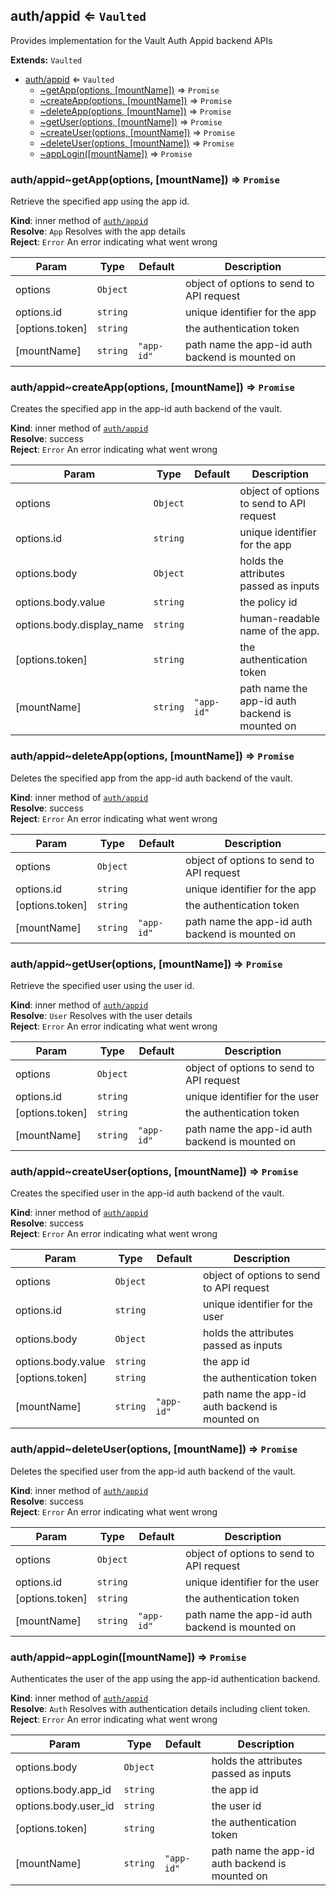 <a name="module_auth/appid"></a>
## auth/appid ⇐ <code>Vaulted</code>
Provides implementation for the Vault Auth Appid backend APIs

**Extends:** <code>Vaulted</code>  

* [auth/appid](#module_auth/appid) ⇐ <code>Vaulted</code>
    * [~getApp(options, [mountName])](#module_auth/appid..getApp) ⇒ <code>Promise</code>
    * [~createApp(options, [mountName])](#module_auth/appid..createApp) ⇒ <code>Promise</code>
    * [~deleteApp(options, [mountName])](#module_auth/appid..deleteApp) ⇒ <code>Promise</code>
    * [~getUser(options, [mountName])](#module_auth/appid..getUser) ⇒ <code>Promise</code>
    * [~createUser(options, [mountName])](#module_auth/appid..createUser) ⇒ <code>Promise</code>
    * [~deleteUser(options, [mountName])](#module_auth/appid..deleteUser) ⇒ <code>Promise</code>
    * [~appLogin([mountName])](#module_auth/appid..appLogin) ⇒ <code>Promise</code>

<a name="module_auth/appid..getApp"></a>
### auth/appid~getApp(options, [mountName]) ⇒ <code>Promise</code>
Retrieve the specified app using the app id.

**Kind**: inner method of <code>[auth/appid](#module_auth/appid)</code>  
**Resolve**: <code>App</code> Resolves with the app details  
**Reject**: <code>Error</code> An error indicating what went wrong  

| Param | Type | Default | Description |
| --- | --- | --- | --- |
| options | <code>Object</code> |  | object of options to send to API request |
| options.id | <code>string</code> |  | unique identifier for the app |
| [options.token] | <code>string</code> |  | the authentication token |
| [mountName] | <code>string</code> | <code>&quot;app-id&quot;</code> | path name the app-id auth backend is mounted on |

<a name="module_auth/appid..createApp"></a>
### auth/appid~createApp(options, [mountName]) ⇒ <code>Promise</code>
Creates the specified app in the app-id auth backend of the vault.

**Kind**: inner method of <code>[auth/appid](#module_auth/appid)</code>  
**Resolve**: success  
**Reject**: <code>Error</code> An error indicating what went wrong  

| Param | Type | Default | Description |
| --- | --- | --- | --- |
| options | <code>Object</code> |  | object of options to send to API request |
| options.id | <code>string</code> |  | unique identifier for the app |
| options.body | <code>Object</code> |  | holds the attributes passed as inputs |
| options.body.value | <code>string</code> |  | the policy id |
| options.body.display_name | <code>string</code> |  | human-readable name of the app. |
| [options.token] | <code>string</code> |  | the authentication token |
| [mountName] | <code>string</code> | <code>&quot;app-id&quot;</code> | path name the app-id auth backend is mounted on |

<a name="module_auth/appid..deleteApp"></a>
### auth/appid~deleteApp(options, [mountName]) ⇒ <code>Promise</code>
Deletes the specified app from the app-id auth backend of the vault.

**Kind**: inner method of <code>[auth/appid](#module_auth/appid)</code>  
**Resolve**: success  
**Reject**: <code>Error</code> An error indicating what went wrong  

| Param | Type | Default | Description |
| --- | --- | --- | --- |
| options | <code>Object</code> |  | object of options to send to API request |
| options.id | <code>string</code> |  | unique identifier for the app |
| [options.token] | <code>string</code> |  | the authentication token |
| [mountName] | <code>string</code> | <code>&quot;app-id&quot;</code> | path name the app-id auth backend is mounted on |

<a name="module_auth/appid..getUser"></a>
### auth/appid~getUser(options, [mountName]) ⇒ <code>Promise</code>
Retrieve the specified user using the user id.

**Kind**: inner method of <code>[auth/appid](#module_auth/appid)</code>  
**Resolve**: <code>User</code> Resolves with the user details  
**Reject**: <code>Error</code> An error indicating what went wrong  

| Param | Type | Default | Description |
| --- | --- | --- | --- |
| options | <code>Object</code> |  | object of options to send to API request |
| options.id | <code>string</code> |  | unique identifier for the user |
| [options.token] | <code>string</code> |  | the authentication token |
| [mountName] | <code>string</code> | <code>&quot;app-id&quot;</code> | path name the app-id auth backend is mounted on |

<a name="module_auth/appid..createUser"></a>
### auth/appid~createUser(options, [mountName]) ⇒ <code>Promise</code>
Creates the specified user in the app-id auth backend of the vault.

**Kind**: inner method of <code>[auth/appid](#module_auth/appid)</code>  
**Resolve**: success  
**Reject**: <code>Error</code> An error indicating what went wrong  

| Param | Type | Default | Description |
| --- | --- | --- | --- |
| options | <code>Object</code> |  | object of options to send to API request |
| options.id | <code>string</code> |  | unique identifier for the user |
| options.body | <code>Object</code> |  | holds the attributes passed as inputs |
| options.body.value | <code>string</code> |  | the app id |
| [options.token] | <code>string</code> |  | the authentication token |
| [mountName] | <code>string</code> | <code>&quot;app-id&quot;</code> | path name the app-id auth backend is mounted on |

<a name="module_auth/appid..deleteUser"></a>
### auth/appid~deleteUser(options, [mountName]) ⇒ <code>Promise</code>
Deletes the specified user from the app-id auth backend of the vault.

**Kind**: inner method of <code>[auth/appid](#module_auth/appid)</code>  
**Resolve**: success  
**Reject**: <code>Error</code> An error indicating what went wrong  

| Param | Type | Default | Description |
| --- | --- | --- | --- |
| options | <code>Object</code> |  | object of options to send to API request |
| options.id | <code>string</code> |  | unique identifier for the user |
| [options.token] | <code>string</code> |  | the authentication token |
| [mountName] | <code>string</code> | <code>&quot;app-id&quot;</code> | path name the app-id auth backend is mounted on |

<a name="module_auth/appid..appLogin"></a>
### auth/appid~appLogin([mountName]) ⇒ <code>Promise</code>
Authenticates the user of the app using the app-id authentication backend.

**Kind**: inner method of <code>[auth/appid](#module_auth/appid)</code>  
**Resolve**: <code>Auth</code> Resolves with authentication details including client token.  
**Reject**: <code>Error</code> An error indicating what went wrong  

| Param | Type | Default | Description |
| --- | --- | --- | --- |
| options.body | <code>Object</code> |  | holds the attributes passed as inputs |
| options.body.app_id | <code>string</code> |  | the app id |
| options.body.user_id | <code>string</code> |  | the user id |
| [options.token] | <code>string</code> |  | the authentication token |
| [mountName] | <code>string</code> | <code>&quot;app-id&quot;</code> | path name the app-id auth backend is mounted on |


